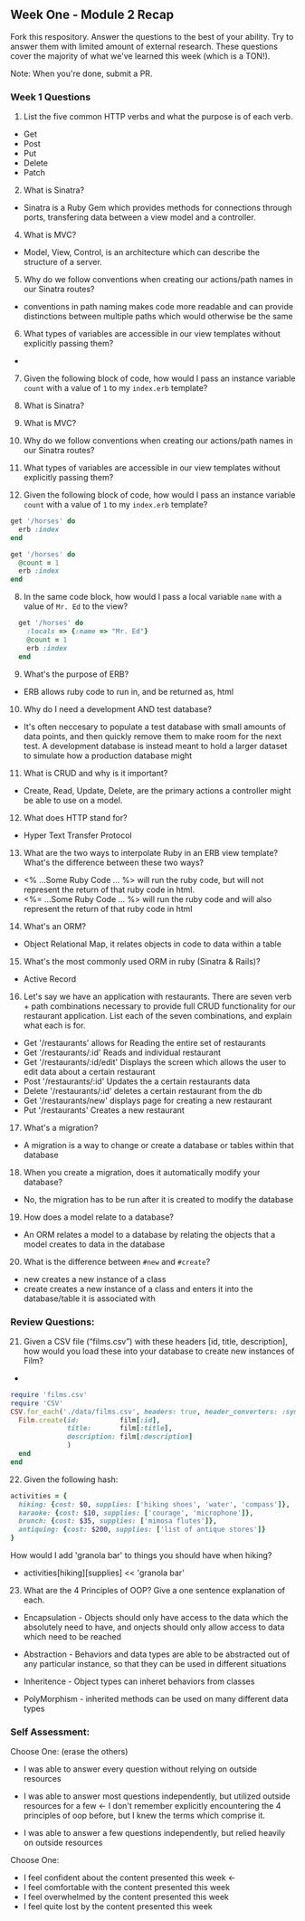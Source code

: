 ## Week One - Module 2 Recap

Fork this respository. Answer the questions to the best of your ability. Try to answer them with limited amount of external research. These questions cover the majority of what we've learned this week (which is a TON!). 

Note: When you're done, submit a PR. 

### Week 1 Questions

1. List the five common HTTP verbs and what the purpose is of each verb.
* Get
* Post
* Put
* Delete
* Patch

2. What is Sinatra?
* Sinatra is a Ruby Gem which provides methods for connections through ports, transfering data between a view model and a controller.

4. What is MVC?
* Model, View, Control, is an architecture which can describe the structure of a server.

5. Why do we follow conventions when creating our actions/path names in our Sinatra routes?
* conventions in path naming makes code more readable and can provide distinctions between multiple paths which would otherwise be the same

6. What types of variables are accessible in our view templates without explicitly passing them?
* 

7. Given the following block of code, how would I pass an instance variable `count` with a value of `1` to my `index.erb` template?

2. What is Sinatra?

3. What is MVC?

4. Why do we follow conventions when creating our actions/path names in our Sinatra routes?

5. What types of variables are accessible in our view templates without explicitly passing them?

6. Given the following block of code, how would I pass an instance variable `count` with a value of `1` to my `index.erb` template?
  
  ```ruby
  get '/horses' do
    erb :index
  end
  ```

  ```ruby
  get '/horses' do
    @count = 1
    erb :index
  end
  ```

8. In the same code block, how would I pass a local variable `name` with a value of `Mr. Ed` to the view?

```ruby
  get '/horses' do
    :locals => {:name => "Mr. Ed"}
    @count = 1
    erb :index
  end
  ```

9. What's the purpose of ERB?
* ERB allows ruby code to run in, and be returned as, html

10. Why do I need a development AND test database?
* It's often neccesary to populate a test database with small amounts of data points, and then quickly remove them to make room for the next test. A development database is instead meant to hold a larger dataset to simulate how a production database might

11. What is CRUD and why is it important?
* Create, Read, Update, Delete, are the primary actions a controller might be able to use on a model.

12. What does HTTP stand for? 
* Hyper Text Transfer Protocol

13. What are the two ways to interpolate Ruby in an ERB view template? What's the difference between these 
two ways?
* <% ...Some Ruby Code ... %> will run the ruby code, but will not represent the return of that ruby code in html.
* <%= ...Some Ruby Code ... %> will run the ruby code and will also represent the return of that ruby code in html

14. What's an ORM?
* Object Relational Map, it relates objects in code to data within a table

15. What's the most commonly used ORM in ruby (Sinatra & Rails)?
* Active Record

16. Let's say we have an application with restaurants. There are seven verb + path combinations necessary to provide full CRUD 
functionality for our restaurant application. List each of the seven combinations, and explain what each is for.
* Get '/restaurants' allows for Reading the entire set of restaurants
* Get '/restaurants/:id' Reads and individual restaurant
* Get '/restaurants/:id/edit' Displays the screen which allows the user to edit data about a certain restaurant
* Post '/restaurants/:id' Updates the a certain restaurants data
* Delete '/restaurants/:id' deletes a certain restaurant from the db
* Get '/restaurants/new' displays page for creating a new restaurant
* Put '/restaurants' Creates a new restaurant

17. What's a migration? 
* A migration is a way to change or create a database or tables within that database

18. When you create a migration, does it automatically modify your database?
* No, the migration has to be run after it is created to modify the database

19. How does a model relate to a database?
* An ORM relates a model to a database by relating the objects that a model creates to data in the database

20. What is the difference between `#new` and `#create`?
* new creates a new instance of a class
* create creates a new instance of a class and enters it into the database/table it is associated with

### Review Questions:  
21. Given a CSV file (“films.csv”) with these headers [id, title, description], how would you load these into your database to create new instances of Film? 
* 
```ruby
require 'films.csv'
require 'CSV'
CSV.for_each('./data/films.csv', headers: true, header_converters: :symbol) do |film|
  Film.create(id:          film[:id],
              title:       film[:title],
              description: film[:description]
              )
  end
end

```


22. Given the following hash:
```ruby
activities = {
  hiking: {cost: $0, supplies: ['hiking shoes', 'water', 'compass']},
  karaoke: {cost: $10, supplies: ['courage', 'microphone']},
  brunch: {cost: $35, supplies: ['mimosa flutes']},
  antiquing: {cost: $200, supplies: ['list of antique stores']}
}
```
How would I add 'granola bar' to things you should have when hiking?
* activities[hiking][supplies] << 'granola bar'

23. What are the 4 Principles of OOP? Give a one sentence explanation of each.
* Encapsulation - Objects should only have access to the data which the absolutely need to have, and onjects should only allow access to data which need to be reached

* Abstraction - Behaviors and data types are able to be abstracted out of any particular instance, so that they can be used in different situations

* Inheritence - Object types can inheret behaviors from classes

* PolyMorphism - inherited methods can be used on many different data types



### Self Assessment:
Choose One: (erase the others)
* I was able to answer every question without relying on outside resources
* I was able to answer most questions independently, but utilized outside resources for a few <- I don't remember explicitly encountering the 4 principles of oop before, but I knew the terms which comprise it.

* I was able to answer a few questions independently, but relied heavily on outside resources 

Choose One:
* I feel confident about the content presented this week <- 
* I feel comfortable with the content presented this week
* I feel overwhelmed by the content presented this week
* I feel quite lost by the content presented this week
